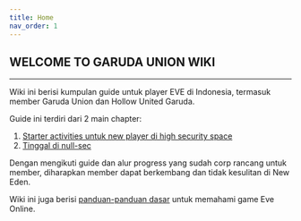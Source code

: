 ```yaml
---
title: Home
nav_order: 1
---
```

## __WELCOME TO GARUDA UNION WIKI__

---


Wiki ini berisi kumpulan guide untuk player EVE di Indonesia, termasuk member Garuda Union dan Hollow United Garuda.

Guide ini terdiri dari 2 main chapter:
1. [Starter activities untuk new player di high security space](highsec/highsec.html)
2. [Tinggal di null-sec](nullsec/nullsec.html)

Dengan mengikuti guide dan alur progress yang sudah corp rancang untuk member, diharapkan member dapat berkembang dan tidak kesulitan di New Eden.

Wiki ini juga berisi [panduan-panduan dasar](basicguide/basicguide.html) untuk memahami game Eve Online.